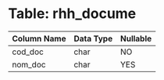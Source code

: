 # Table: rhh_docume

| Column Name | Data Type | Nullable |
|-------------|-----------|----------|
| cod_doc | char | NO |
| nom_doc | char | YES |
